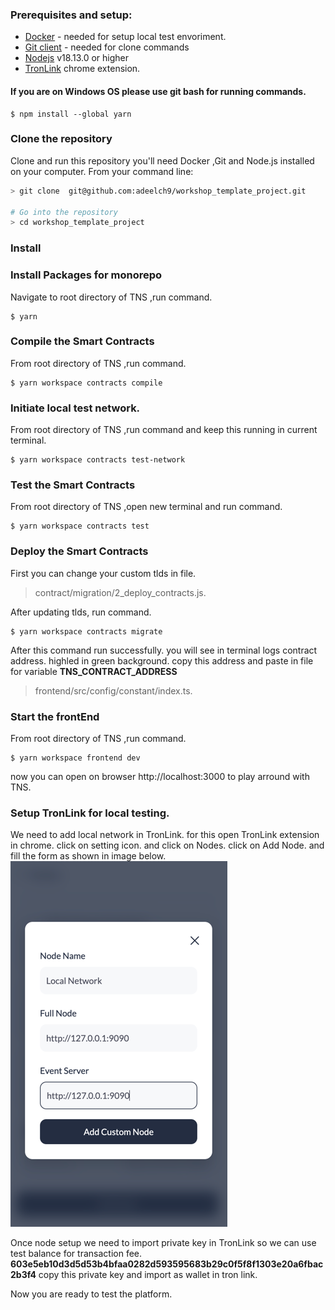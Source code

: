### Prerequisites and setup:

-   [Docker](https://www.docker.com/products/overview) - needed for setup local test envoriment.
-   [Git client](https://git-scm.com/downloads) - needed for clone commands
-   [Nodejs](https://nodejs.org/en) v18.13.0 or higher
-    [TronLink](https://chrome.google.com/webstore/detail/tronlink/ibnejdfjmmkpcnlpebklmnkoeoihofec) chrome extension.
#### If you are on Windows OS please use git bash for running commands.
```
$ npm install --global yarn
```


### Clone the repository<br>
Clone and run this repository you'll need  Docker ,Git and Node.js installed on your computer. From your command line:

```bash
> git clone  git@github.com:adeelch9/workshop_template_project.git 

# Go into the repository
> cd workshop_template_project
```
### Install<br>

### Install Packages for monorepo<br>
Navigate to root directory of TNS ,run command.
```
$ yarn
```
### Compile the Smart Contracts<br>
From root directory of TNS ,run command.
```
$ yarn workspace contracts compile
```

### Initiate local test network.<br>
From root directory of TNS ,run command and keep this running in current terminal.
```
$ yarn workspace contracts test-network
```

### Test the Smart Contracts<br>
From root directory of TNS ,open new terminal and run command.
```
$ yarn workspace contracts test
```

### Deploy the Smart Contracts<br>
First you can change your custom tlds in file.
> contract/migration/2_deploy_contracts.js.

After updating tlds, run command. 

```
$ yarn workspace contracts migrate
```
After this command run successfully. you will see in terminal logs contract address. highled in green background. copy this address and paste in file for variable **TNS_CONTRACT_ADDRESS**
> frontend/src/config/constant/index.ts.

### Start the frontEnd<br>
From root directory of TNS ,run command.
```
$ yarn workspace frontend dev
```

now you can open on browser http://localhost:3000 to play arround with TNS.

### Setup TronLink for local testing.
We need to add local network in TronLink. for this open TronLink extension in chrome. click on setting icon. and click on Nodes. click on Add Node. and fill the form as shown in image below.
![img.png](img.png)

Once node setup we need to import private key in TronLink so we can use test balance for transaction fee.
**603e5eb10d3d5d53b4bfaa0282d593595683b29c0f5f8f1303e20a6fbac2b3f4**
copy this private key and import as wallet in tron link. 

Now you are ready to test the platform.
